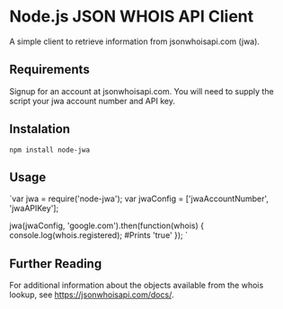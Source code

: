 # Node.js JSON WHOIS API Client
A simple client to retrieve information from jsonwhoisapi.com (jwa). 

## Requirements
Signup for an account at jsonwhoisapi.com. You will need to supply the script your jwa account number and API key.

## Instalation
` npm install node-jwa `

## Usage
`var jwa = require('node-jwa');
var jwaConfig = ['jwaAccountNumber', 'jwaAPIKey'];

jwa(jwaConfig, 'google.com').then(function(whois) {
  console.log(whois.registered);
  #Prints 'true' 
});
`
## Further Reading
For additional information about the objects available from the whois lookup, see https://jsonwhoisapi.com/docs/.